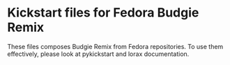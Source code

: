 # Kickstart files for Fedora Budgie Remix

These files composes Budgie Remix from Fedora repositories.
To use them effectively, please look at pykickstart and lorax documentation.
